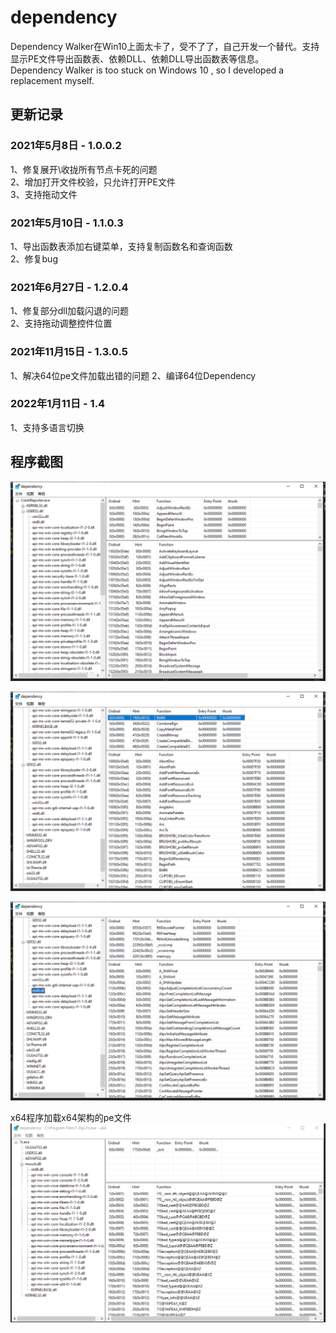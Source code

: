 # dependency
Dependency Walker在Win10上面太卡了，受不了了，自己开发一个替代。支持显示PE文件导出函数表、依赖DLL、依赖DLL导出函数表等信息。  
Dependency Walker is too stuck on Windows 10 , so I developed a replacement myself.

## 更新记录 
### 2021年5月8日 - 1.0.0.2
1、修复展开\收拢所有节点卡死的问题  
2、增加打开文件校验，只允许打开PE文件  
3、支持拖动文件  

### 2021年5月10日 - 1.1.0.3  
1、导出函数表添加右键菜单，支持复制函数名和查询函数  
2、修复bug  

### 2021年6月27日 - 1.2.0.4  
1、修复部分dll加载闪退的问题  
2、支持拖动调整控件位置  

### 2021年11月15日 - 1.3.0.5 
1、解决64位pe文件加载出错的问题
2、编译64位Dependency

### 2022年1月11日   - 1.4
1、支持多语言切换

## 程序截图

![](https://raw.githubusercontent.com/JelinYao/dependency/main/img/screen1.png)

![](https://raw.githubusercontent.com/JelinYao/dependency/main/img/screen2.png)

![](https://raw.githubusercontent.com/JelinYao/dependency/main/img/screen3.png)

x64程序加载x64架构的pe文件
![](https://raw.githubusercontent.com/JelinYao/dependency/main/img/screen4.png)

